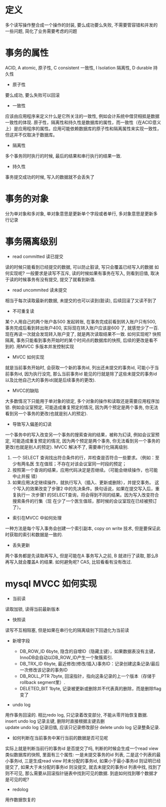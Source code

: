 # 定义
多个读写操作整合成一个操作的封装, 要么成功要么失败, 不需要管容错和并发的一些问题, 简化了业务需要考虑的问题

# 事务的属性

ACID, A atomic, 原子性, C consistent 一致性, I Isolation 隔离性, D durable 持久性

* 原子性

要么成功, 要么失败可以回滚

* 一致性
    
应该由应用程序来定义什么是它所关注的一致性, 例如会计系统中借贷相抵是数据一致性的体现. 
原子性，隔离性和持久性是数据库的属性，而一致性（在ACID意义上）是应用程序的属性。应用可能依赖数据库的原子性和隔离属性来实现一致性，但这并不仅取决于数据库。

* 隔离性

多个事务同时执行的时候, 最后的结果和串行执行的结果一致.

* 持久性 

事务提交成功的时候, 写入的数据就不会丢失了

# 事务的对象
分为单对象和多对象, 单对象意思是更新单个字段或者单行, 多对象意思是更新多行记录

# 事务隔离级别

* read committed 读已提交

读的时候只能看到已经提交的数据, 可以防止脏读, 写只会覆盖已经写入的数据
如何实现呢? 一般要求是读写不互斥, 读的时候如果有事务在写入, 则看到旧值, 取决于读的时候事务有没有提交, 提交了就看到新值. 

* read uncommited 读未提交

相当于每次读取最新的数据, 未提交的也可以读到(脏读), 后续回滚了又读不到了

* 不可重复读

某个人用自己的两个账户各500 发起转账, 在事务完成前看到转入账户只有500, 事务完成后看到转出账户400, 实际现在转入账户应该是600 了, 就感觉少了一百. 现在再读一次就会发现转入账户变了, 就是两次读取结果不一致.
如何实现呢? 快照隔离, 事务只能看到事务开始时的某个时间点的数据库的快照, 后续的更改是看不到的. 
用MVCC 多版本并发控制实现

* MVCC 如何实现

就是当前事务开始时, 会获取一个新的事务id, 列出还未提交的事务id, 可能小于当前事务id, 因为执行没完, 
那么当前事务id 能见的行就是除了这些未提交的事务id 以及比他自己大的事务id(就是后续事务的更改). 

* MVCC的缺陷

大多数情况下只能用于单对象的锁定, 多个对象的操作和读取还是需要应用程序加锁. 例如会议室预定, 可能造成重复预定的情况, 因为两个预定是两个事务, 你无法看到另一个事务的更改(也就是别人的预定).

* 导致写入偏差的幻读

一个事务中的写入改变另一个事务的搜索查询的结果，被称为幻读, 例如会议室预定, 可能造成重复预定的情况, 因为两个预定是两个事务, 你无法看到另一个事务的更改(也就是别人的预定).
MVCC 解决不了, 需要串行化隔离级别. 

1. 一个 SELECT 查询找出符合条件的行，并检查是否符合一些要求。（例如：至少有两名医
生在值班；不存在对该会议室同一时段的预定；
2. 按照第一个查询的结果，应用代码决定是否继续。（可能会继续操作，也可能中止并报
错）
3. 如果应用决定继续操作，就执行写入（插入、更新或删除），并提交事务。
这个写入的效果改变了步骤2 中的先决条件。换句话说，如果在提交写入后，重复执行一
次步骤1 的SELECT查询，将会得到不同的结果。因为写入改变符合搜索条件的行集（现
在少了一个医生值班，那时候的会议室现在已经被预订了）。

* 索引在MVCC 中如何处理

一种方法是每个写入事务会创建一个索引副本, copy on write 技术, 但是要保证此时获取的索引和数据是一致的.

* 丢失更新

两个事务都是先读取再写入, 但是可能在A 事务写入之前, B 就进行了读取, 那么B 再写入就会覆盖A 的结果.
如何避免呢? CAS, 比较看看有没有改过.

# mysql MVCC 如何实现

* 当前读

读取加锁, 读得当前最新版本

* 快照读

读写不互相阻塞, 但是如果在串行化的隔离级别下回退化为当前读

* 新增字段

  * DB_ROW_ID 6byte, 隐含的自增ID（隐藏主键），如果数据表没有主键，InnoDB会自动以DB_ROW_ID产生一个聚簇索引.
  * DB_TRX_ID 6byte, 最近修改(修改/插入)事务ID：记录创建这条记录/最后一次修改该记录的事务ID
  * DB_ROLL_PTR 7byte, 回滚指针，指向这条记录的上一个版本（存储于rollback segment里）.
  * DELETED_BIT 1byte, 记录被更新或删除并不代表真的删除，而是删除flag变了

* undo log 

用作事务回滚的. 相比redo log, 只记录着改变部分, 不能从零开始恢复数据.  
insert undo log 记录主键, 删除时直接根据主键去删
</br>
update undo log 记录旧值, 应该只记录修改部分
delete undo log 记录整条记录. 

* 如何判断在当前事务中某行当前的数据是否可见呢

实际上就是判断当前行的事务id 是否提交了吗, 判断的时候会生成一个read view 类似数据库的快照, 里面有三个属性: 一是未提交事务的id 列表, 二是这个列表的最小事务id, 三是生成read view 时未分配的事务id, 如果小于最小事务id 则证明已经提交了, 如果大于未分配的事务id 则没提交, 就去未提交的事务id 列表中找, 找到了则不可见, 那么需要从回滚指针链表中找到可见的数据. 到底如何找到哪个数据才是可见的呢? 



* redolog

用作数据恢复的